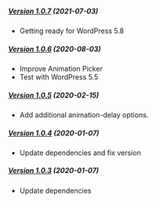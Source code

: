 ##### [Version 1.0.7](https://github.com/Codeinwp/blocks-animation/compare/v1.0.6...v1.0.7) (2021-07-03)

- Getting ready for WordPress 5.8

##### [Version 1.0.6](https://github.com/Codeinwp/blocks-animation/compare/v1.0.5...v1.0.6) (2020-08-03)

- Improve Animation Picker
- Test with WordPress 5.5

##### [Version 1.0.5](https://github.com/Codeinwp/blocks-animation/compare/v1.0.4...v1.0.5) (2020-02-15)

- Add additional animation-delay options.

##### [Version 1.0.4](https://github.com/Codeinwp/blocks-animation/compare/v1.0.3...v1.0.4) (2020-01-07)

* Update dependencies and fix version

##### [Version 1.0.3](https://github.com/Codeinwp/blocks-animation/compare/v1.0.2...v1.0.3) (2020-01-07)

* Update dependencies
